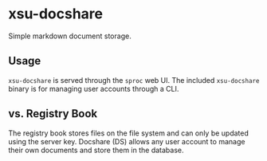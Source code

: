 # xsu-docshare

Simple markdown document storage.

## Usage

`xsu-docshare` is served through the `sproc` web UI. The included `xsu-docshare` binary is for managing user accounts through a CLI.

## vs. Registry Book

The registry book stores files on the file system and can only be updated using the server key. Docshare (DS) allows any user account to manage their own documents and store them in the database.
